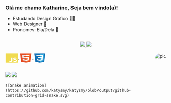 ### Olá me chamo Katharine, Seja bem vindo(a)!

- Estudando Design Gráfico 👩‍💻
- Web Designer 💛
- Pronomes: Ela/Dela 💜

##

<div align="center">
  <a href="https://github.com/katysmy">
  <img height="180em" src="https://github-readme-stats.vercel.app/api?username=katysmy&show_icons=true&theme=radical&include_all_commits=true&count_private=true"/>
  <img height="180em" src="https://github-readme-stats.vercel.app/api/top-langs/?username=katysmy&layout=compact&langs_count=7&theme=radical"/>
</div>

<div style="display: inline_block"><br>
  <img align="center" alt="Js" height="30" width="40" src="https://raw.githubusercontent.com/devicons/devicon/master/icons/javascript/javascript-plain.svg">
  <img align="center" alt="HTML" height="30" width="40" src="https://raw.githubusercontent.com/devicons/devicon/master/icons/html5/html5-original.svg">
  <img align="center" alt="CSS" height="30" width="40" src="https://raw.githubusercontent.com/devicons/devicon/master/icons/css3/css3-original.svg">
  <img align="right" alt="pic" height="150" style="border-radius:50px;" src="https://cdn.discordapp.com/attachments/944308857772064852/944309092544045056/IMG_9656.gif">
</div>

  ##
  
  <div> 
  <a href = "katharinebispo2004@gmail.com"><img src="https://img.shields.io/badge/-Gmail-%23333?style=for-the-badge&logo=gmail&logoColor=white" target="_blank"></a>
  <a href="https://www.linkedin.com/in/katharine-santos-bispo-b62310230" target="_blank"><img src="https://img.shields.io/badge/-LinkedIn-%230077B5?style=for-the-badge&logo=linkedin&logoColor=white" target="_blank"></a> 
    
    ![Snake animation](https://github.com/katysmy/katysmy/blob/output/github-contribution-grid-snake.svg)
  </div>   
  
  

    

